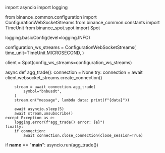 import asyncio
import logging

from binance_common.configuration import ConfigurationWebSocketStreams
from binance_common.constants import TimeUnit
from binance_spot.spot import Spot

logging.basicConfig(level=logging.INFO)

configuration_ws_streams = ConfigurationWebSocketStreams(
    time_unit=TimeUnit.MICROSECOND,
)

client = Spot(config_ws_streams=configuration_ws_streams)


async def agg_trade():
    connection = None
    try:
        connection = await client.websocket_streams.create_connection()

        stream = await connection.agg_trade(
            symbol="bnbusdt",
        )
        stream.on("message", lambda data: print(f"{data}"))

        await asyncio.sleep(5)
        await stream.unsubscribe()
    except Exception as e:
        logging.error(f"agg_trade() error: {e}")
    finally:
        if connection:
            await connection.close_connection(close_session=True)


if __name__ == "__main__":
    asyncio.run(agg_trade())
